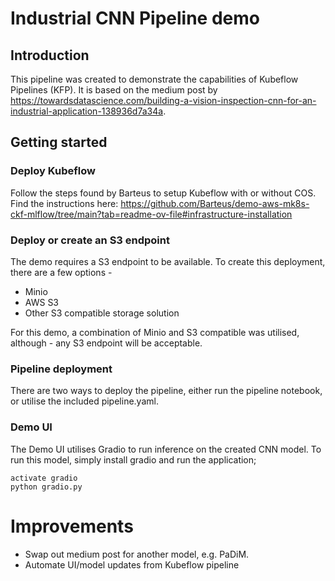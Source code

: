 # Industrial CNN Pipeline demo


## Introduction 

This pipeline was created to demonstrate the capabilities of Kubeflow Pipelines (KFP). It is based on the medium post by https://towardsdatascience.com/building-a-vision-inspection-cnn-for-an-industrial-application-138936d7a34a.


## Getting started


### Deploy Kubeflow
Follow the steps found by Barteus to setup Kubeflow with or without COS. Find the instructions here: https://github.com/Barteus/demo-aws-mk8s-ckf-mlflow/tree/main?tab=readme-ov-file#infrastructure-installation

### Deploy or create an S3 endpoint

The demo requires a S3 endpoint to be available. To create this deployment, there are a few options - 

- Minio
- AWS S3
- Other S3 compatible storage solution

For this demo, a combination of Minio and S3 compatible was utilised, although - any S3 endpoint will be acceptable.

### Pipeline deployment


There are two ways to deploy the pipeline, either run the pipeline notebook, or utilise the included pipeline.yaml.


### Demo UI

The Demo UI utilises Gradio to run inference on the created CNN model. To run this model, simply install gradio and run the application;

```
activate gradio
python gradio.py
```


# Improvements

- Swap out medium post for another model, e.g. PaDiM.
- Automate UI/model updates from Kubeflow pipeline
